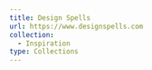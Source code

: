 ```yaml
---
title: Design Spells
url: https://www.designspells.com
collection:
  - Inspiration
type: Collections
---
```


